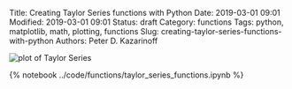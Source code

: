 Title: Creating Taylor Series functions with Python
Date: 2019-03-01 09:01
Modified: 2019-03-01 09:01
Status: draft
Category: functions
Tags: python, matplotlib, math, plotting, functions
Slug: creating-taylor-series-functions-with-python
Authors: Peter D. Kazarinoff

![plot of Taylor Series]({filename}/posts/functions/images/taylor.png)

{% notebook ../code/functions/taylor_series_functions.ipynb %}
